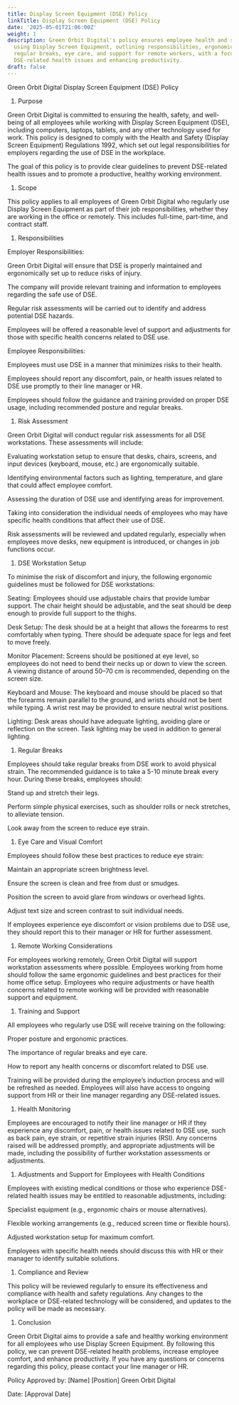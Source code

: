 ```yaml
---
title: Display Screen Equipment (DSE) Policy
linkTitle: Display Screen Equipment (DSE) Policy
date: '2025-05-01T21:06:00Z'
weight: 1
description: Green Orbit Digital's policy ensures employee health and safety while
  using Display Screen Equipment, outlining responsibilities, ergonomic guidelines,
  regular breaks, eye care, and support for remote workers, with a focus on preventing
  DSE-related health issues and enhancing productivity.
draft: false
---
```



Green Orbit Digital Display Screen Equipment (DSE) Policy

1. Purpose

Green Orbit Digital is committed to ensuring the health, safety, and well-being of all employees while working with Display Screen Equipment (DSE), including computers, laptops, tablets, and any other technology used for work. This policy is designed to comply with the Health and Safety (Display Screen Equipment) Regulations 1992, which set out legal responsibilities for employers regarding the use of DSE in the workplace.

The goal of this policy is to provide clear guidelines to prevent DSE-related health issues and to promote a productive, healthy working environment.

1. Scope

This policy applies to all employees of Green Orbit Digital who regularly use Display Screen Equipment as part of their job responsibilities, whether they are working in the office or remotely. This includes full-time, part-time, and contract staff.

1. Responsibilities

Employer Responsibilities:

Green Orbit Digital will ensure that DSE is properly maintained and ergonomically set up to reduce risks of injury.

The company will provide relevant training and information to employees regarding the safe use of DSE.

Regular risk assessments will be carried out to identify and address potential DSE hazards.

Employees will be offered a reasonable level of support and adjustments for those with specific health concerns related to DSE use.

Employee Responsibilities:

Employees must use DSE in a manner that minimizes risks to their health.

Employees should report any discomfort, pain, or health issues related to DSE use promptly to their line manager or HR.

Employees should follow the guidance and training provided on proper DSE usage, including recommended posture and regular breaks.

1. Risk Assessment

Green Orbit Digital will conduct regular risk assessments for all DSE workstations. These assessments will include:

Evaluating workstation setup to ensure that desks, chairs, screens, and input devices (keyboard, mouse, etc.) are ergonomically suitable.

Identifying environmental factors such as lighting, temperature, and glare that could affect employee comfort.

Assessing the duration of DSE use and identifying areas for improvement.

Taking into consideration the individual needs of employees who may have specific health conditions that affect their use of DSE.

Risk assessments will be reviewed and updated regularly, especially when employees move desks, new equipment is introduced, or changes in job functions occur.

1. DSE Workstation Setup

To minimise the risk of discomfort and injury, the following ergonomic guidelines must be followed for DSE workstations:

Seating: Employees should use adjustable chairs that provide lumbar support. The chair height should be adjustable, and the seat should be deep enough to provide full support to the thighs.

Desk Setup: The desk should be at a height that allows the forearms to rest comfortably when typing. There should be adequate space for legs and feet to move freely.

Monitor Placement: Screens should be positioned at eye level, so employees do not need to bend their necks up or down to view the screen. A viewing distance of around 50–70 cm is recommended, depending on the screen size.

Keyboard and Mouse: The keyboard and mouse should be placed so that the forearms remain parallel to the ground, and wrists should not be bent while typing. A wrist rest may be provided to ensure neutral wrist positions.

Lighting: Desk areas should have adequate lighting, avoiding glare or reflection on the screen. Task lighting may be used in addition to general lighting.

1. Regular Breaks

Employees should take regular breaks from DSE work to avoid physical strain. The recommended guidance is to take a 5-10 minute break every hour. During these breaks, employees should:

Stand up and stretch their legs.

Perform simple physical exercises, such as shoulder rolls or neck stretches, to alleviate tension.

Look away from the screen to reduce eye strain.

1. Eye Care and Visual Comfort

Employees should follow these best practices to reduce eye strain:

Maintain an appropriate screen brightness level.

Ensure the screen is clean and free from dust or smudges.

Position the screen to avoid glare from windows or overhead lights.

Adjust text size and screen contrast to suit individual needs.

If employees experience eye discomfort or vision problems due to DSE use, they should report this to their manager or HR for further assessment.

1. Remote Working Considerations

For employees working remotely, Green Orbit Digital will support workstation assessments where possible. Employees working from home should follow the same ergonomic guidelines and best practices for their home office setup. Employees who require adjustments or have health concerns related to remote working will be provided with reasonable support and equipment.

1. Training and Support

All employees who regularly use DSE will receive training on the following:

Proper posture and ergonomic practices.

The importance of regular breaks and eye care.

How to report any health concerns or discomfort related to DSE use.

Training will be provided during the employee’s induction process and will be refreshed as needed. Employees will also have access to ongoing support from HR or their line manager regarding any DSE-related issues.

1. Health Monitoring

Employees are encouraged to notify their line manager or HR if they experience any discomfort, pain, or health issues related to DSE use, such as back pain, eye strain, or repetitive strain injuries (RSI). Any concerns raised will be addressed promptly, and appropriate adjustments will be made, including the possibility of further workstation assessments or adjustments.

1. Adjustments and Support for Employees with Health Conditions

Employees with existing medical conditions or those who experience DSE-related health issues may be entitled to reasonable adjustments, including:

Specialist equipment (e.g., ergonomic chairs or mouse alternatives).

Flexible working arrangements (e.g., reduced screen time or flexible hours).

Adjusted workstation setup for maximum comfort.

Employees with specific health needs should discuss this with HR or their manager to identify suitable solutions.

1. Compliance and Review

This policy will be reviewed regularly to ensure its effectiveness and compliance with health and safety regulations. Any changes to the workplace or DSE-related technology will be considered, and updates to the policy will be made as necessary.

1. Conclusion

Green Orbit Digital aims to provide a safe and healthy working environment for all employees who use Display Screen Equipment. By following this policy, we can prevent DSE-related health problems, increase employee comfort, and enhance productivity. If you have any questions or concerns regarding this policy, please contact your line manager or HR.

Policy Approved by:
[Name]
[Position]
Green Orbit Digital

Date:
[Approval Date]

